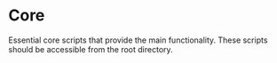 # Core

Essential core scripts that provide the main functionality. These scripts should be accessible from the root directory.
